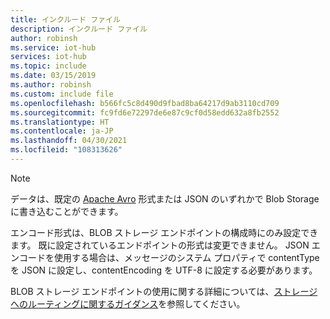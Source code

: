 ```yaml
---
title: インクルード ファイル
description: インクルード ファイル
author: robinsh
ms.service: iot-hub
services: iot-hub
ms.topic: include
ms.date: 03/15/2019
ms.author: robinsh
ms.custom: include file
ms.openlocfilehash: b566fc5c8d490d9fbad8ba64217d9ab3110cd709
ms.sourcegitcommit: fc9fd6e72297de6e87c9cf0d58edd632a8fb2552
ms.translationtype: HT
ms.contentlocale: ja-JP
ms.lasthandoff: 04/30/2021
ms.locfileid: "108313626"
---
```

> [!NOTE]
> データは、既定の [Apache Avro](https://avro.apache.org/) 形式または JSON のいずれかで Blob Storage に書き込むことができます。 
>    
> エンコード形式は、BLOB ストレージ エンドポイントの構成時にのみ設定できます。 既に設定されているエンドポイントの形式は変更できません。 JSON エンコードを使用する場合は、メッセージのシステム プロパティで contentType を JSON に設定し、contentEncoding を UTF-8 に設定する必要があります。 
>
> BLOB ストレージ エンドポイントの使用に関する詳細については、[ストレージへのルーティングに関するガイダンス](../articles/iot-hub/iot-hub-devguide-messages-d2c.md#azure-storage-as-a-routing-endpoint)を参照してください。
>